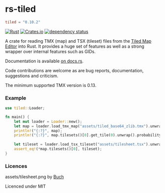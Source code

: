 # rs-tiled
```toml
tiled = "0.10.2"
```

[![Rust](https://github.com/mapeditor/rs-tiled/actions/workflows/rust.yml/badge.svg)](https://github.com/mapeditor/rs-tiled/actions/workflows/rust.yml)
[![Crates.io](https://img.shields.io/crates/v/tiled.svg)](https://crates.io/crates/tiled)
[![dependency status](https://deps.rs/crate/tiled/0.10.2/status.svg)](https://deps.rs/crate/tiled/0.10.2)

A crate for reading TMX (map) and TSX (tileset) files from the [Tiled Map Editor](http://www.mapeditor.org/) into Rust.
It provides a huge set of features as well as a strong wrapper over internal features such as GIDs.

Documentation is available [on docs.rs](https://docs.rs/tiled/).

Code contributions are welcome as are bug reports, documentation, suggestions and criticism.

The minimum supported TMX version is 0.13.

### Example

```rust
use tiled::Loader;

fn main() {
    let mut loader = Loader::new();
    let map = loader.load_tmx_map("assets/tiled_base64_zlib.tmx").unwrap();
    println!("{:?}", map);
    println!("{:?}", map.tilesets()[0].get_tile(0).unwrap().probability);
    
    let tileset = loader.load_tsx_tileset("assets/tilesheet.tsx").unwrap();
    assert_eq!(*map.tilesets()[0], tileset);
}

```

### Licences

assets/tilesheet.png by [Buch](https://opengameart.org/content/sci-fi-interior-tiles)

Licenced under MIT
